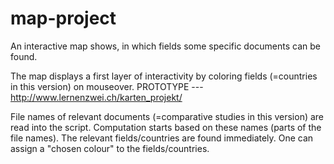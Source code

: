 # map-project
An interactive map shows, in which fields some specific documents can be found.

The map displays a first layer of interactivity by coloring fields (=countries in this version) on mouseover.
PROTOTYPE --- http://www.lernenzwei.ch/karten_projekt/

File names of relevant documents (=comparative studies in this version) are read into the script. Computation starts based on these names (parts of the file names).
The relevant fields/countries are found immediately. One can assign a "chosen colour" to the fields/countries.
